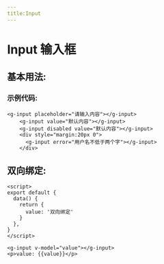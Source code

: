 ```yaml
---
title:Input
---
```

# Input 输入框

## 基本用法:
<input-demos></input-demos>

### 示例代码:
```vue
<g-input placeholder="请输入内容"></g-input>
    <g-input value="默认内容"></g-input>
    <g-input disabled value="默认内容"></g-input>
    <div style="margin:20px 0">
      <g-input error="用户名不低于两个字"></g-input>
    </div>
```

## 双向绑定:
<input-demos-1></input-demos-1>
```vue
<script>
export default {
  data() {
    return {
      value: '双向绑定'
    }
  },
}
</script>

<g-input v-model="value"></g-input>
<p>value: {{value}}</p>
```